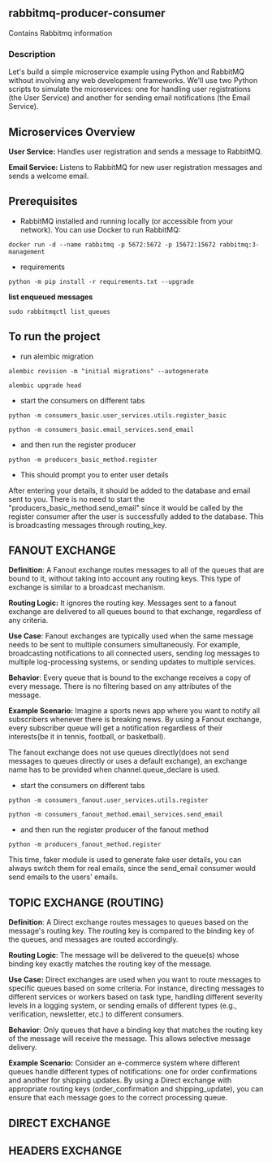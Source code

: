 ## rabbitmq-producer-consumer
Contains Rabbitmq information

### Description
Let's build a simple microservice example using Python and RabbitMQ without involving any web development frameworks. We'll use two Python scripts to simulate the microservices: one for handling user registrations (the User Service) and another for sending email notifications (the Email Service).

## Microservices Overview

**User Service:**
Handles user registration and sends a message to RabbitMQ.

**Email Service:**
Listens to RabbitMQ for new user registration messages and sends a welcome email.

## Prerequisites
 - RabbitMQ installed and running locally (or accessible from your network). You can use Docker to run RabbitMQ:
```
docker run -d --name rabbitmq -p 5672:5672 -p 15672:15672 rabbitmq:3-management
```

 - requirements
```
python -m pip install -r requirements.txt --upgrade
```
**list enqueued messages**
```
sudo rabbitmqctl list_queues
```
## To run the project

 * run alembic migration
```
alembic revision -m "initial migrations" --autogenerate
```
```
alembic upgrade head
```

 * start the consumers on different tabs
```
python -m consumers_basic.user_services.utils.register_basic
```

```
python -m consumers_basic.email_services.send_email
```

 * and then run the register producer
```
python -m producers_basic_method.register
```
 * This should prompt you to enter user details

After entering your details, it should be added to the database and email sent to you. There is no need to start the "producers_basic_method.send_email" since it would be called by the register consumer after the user is successfully added to the database.
This is broadcasting messages through routing_key.

## FANOUT EXCHANGE
**Definition**:
A Fanout exchange routes messages to all of the queues that are bound to it, without taking into account any routing keys. This type of exchange is similar to a broadcast mechanism.

**Routing Logic:**
It ignores the routing key. Messages sent to a fanout exchange are delivered to all queues bound to that exchange, regardless of any criteria.

**Use Case**:
Fanout exchanges are typically used when the same message needs to be sent to multiple consumers simultaneously. For example, broadcasting notifications to all connected users, sending log messages to multiple log-processing systems, or sending updates to multiple services.

**Behavior**:
Every queue that is bound to the exchange receives a copy of every message. There is no filtering based on any attributes of the message.

**Example Scenario:**
Imagine a sports news app where you want to notify all subscribers whenever there is breaking news. By using a Fanout exchange, every subscriber queue will get a notification regardless of their interests(be it in tennis, football, or basketball).

The fanout exchange does not use queues directly(does not send messages to queues directly or uses a default exchange), an exchange name has to be provided when channel.queue_declare is used.
 * start the consumers on different tabs
```
python -m consumers_fanout.user_services.utils.register
```

```
python -m consumers_fanout_method.email_services.send_email
```

 * and then run the register producer of the fanout method
```
python -m producers_fanout_method.register
```
This time, faker module is used to generate fake user details, you can always switch them for real emails, since the send_email consumer would send emails to the users' emails.

## TOPIC EXCHANGE (ROUTING)
**Definition**:
A Direct exchange routes messages to queues based on the message's routing key. The routing key is compared to the binding key of the queues, and messages are routed accordingly.

**Routing Logic**:
The message will be delivered to the queue(s) whose binding key exactly matches the routing key of the message.

**Use Case:**
Direct exchanges are used when you want to route messages to specific queues based on some criteria. For instance, directing messages to different services or workers based on task type, handling different severity levels in a logging system, or sending emails of different types (e.g., verification, newsletter, etc.) to different consumers.

**Behavior**:
Only queues that have a binding key that matches the routing key of the message will receive the message. This allows selective message delivery.

**Example Scenario:**
Consider an e-commerce system where different queues handle different types of notifications: one for order confirmations and another for shipping updates. By using a Direct exchange with appropriate routing keys (order_confirmation and shipping_update), you can ensure that each message goes to the correct processing queue.

## DIRECT EXCHANGE

## HEADERS EXCHANGE
